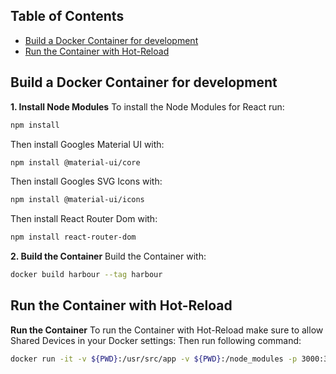 
## Table of Contents

- [Build a Docker Container for development](#build-docker-container)
- [Run the Container with Hot-Reload](#run-the-container-with-hot-reload)

## Build a Docker Container for development

**1. Install Node Modules**
To install the Node Modules for React run:
```Bash
npm install
```
Then install Googles Material UI with:
```Bash
npm install @material-ui/core
```
Then install Googles SVG Icons with:
```Bash
npm install @material-ui/icons
```
Then install React Router Dom with:
```Bash
npm install react-router-dom
```

**2. Build the Container**
Build the Container with:
```Bash
docker build harbour --tag harbour
```

## Run the Container with Hot-Reload

**Run the Container**
To run the Container with Hot-Reload make sure to allow Shared Devices in your Docker settings:
Then run following command:
```Bash
docker run -it -v ${PWD}:/usr/src/app -v ${PWD}:/node_modules -p 3000:3000 harbour
```

